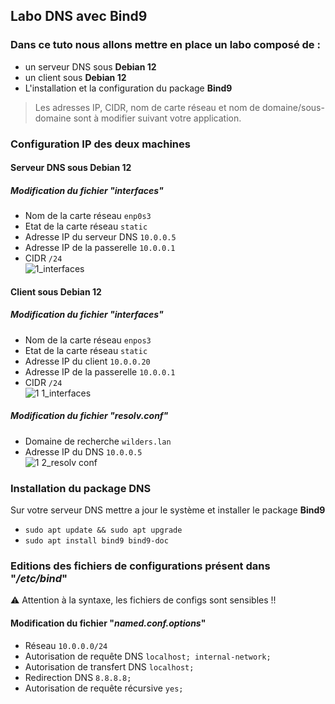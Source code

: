 ## Labo DNS avec Bind9

### Dans ce tuto nous allons mettre en place un labo composé de :  
- un serveur DNS sous **Debian 12**  
- un client sous **Debian 12**  
- L'installation et la configuration du package **Bind9**
> Les adresses IP, CIDR, nom de carte réseau et nom de domaine/sous-domaine sont à modifier suivant votre application.

### Configuration IP des deux machines
#### Serveur DNS sous Debian 12
##### Modification du fichier "*interfaces*"
- Nom de la carte réseau `enp0s3`  
- Etat de la carte réseau `static`  
- Adresse IP du serveur DNS `10.0.0.5`  
- Adresse IP de la passerelle `10.0.0.1`  
- CIDR `/24`  
![1_interfaces](https://github.com/user-attachments/assets/394ed49c-1d95-441e-8faa-8aa1acb4d77d)

#### Client sous Debian 12
##### Modification du fichier "*interfaces*"
- Nom de la carte réseau `enpos3`  
- Etat de la carte réseau `static`  
- Adresse IP du client `10.0.0.20`  
- Adresse IP de la passerelle `10.0.0.1`  
- CIDR `/24`  
![1 1_interfaces](https://github.com/user-attachments/assets/63eed0df-0131-4896-bdf8-5976c81997fa)

##### Modification du fichier "*resolv.conf*"
- Domaine de recherche `wilders.lan`  
- Adresse IP du DNS `10.0.0.5`  
![1 2_resolv conf](https://github.com/user-attachments/assets/44700d32-d211-493e-a337-53966d2cc2d5)

### Installation du package DNS
Sur votre serveur DNS mettre a jour le système et installer le package **Bind9**  
- `sudo apt update && sudo apt upgrade`  
- `sudo apt install bind9 bind9-doc`  

### Editions des fichiers de configurations présent dans "*/etc/bind*"
:warning: Attention à la syntaxe, les fichiers de configs sont sensibles !!  
#### Modification du fichier "*named.conf.options*"
- Réseau `10.0.0.0/24`
- Autorisation de requête DNS `localhost; internal-network;`  
- Autorisation de transfert DNS `localhost;`  
- Redirection DNS `8.8.8.8;`  
- Autorisation de requête récursive `yes;`  






